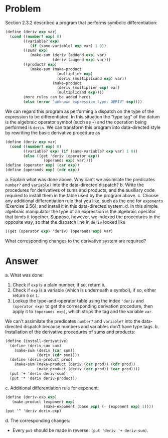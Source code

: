 # Problem

Section 2.3.2 described a program that performs symbolic differentiation:
```scheme
(define (deriv exp var)
  (cond ((number? exp) 0)
        ((variable? exp)
           (if (same-variable? exp var) 1 0))
        ((sum? exp)
           (make-sum (deriv (addend exp) var)
                     (deriv (augend exp) var)))
        ((product? exp)
           (make-sum (make-product
                       (multiplier exp)
                       (deriv (multiplicand exp) var))
                     (make-product
                       (deriv (multiplier exp) var)
                       (multiplicand exp))))
        ⟨more rules can be added here⟩
        (else (error "unknown expression type: DERIV" exp))))
```
We can regard this program as performing a dispatch on the type of the expression to be differentiated. In this situation the “type tag” of the datum is the algebraic operator symbol (such as `+`) and the operation being performed is `deriv`. We can transform this program into data-directed style by rewriting the basic derivative procedure as
```scheme
(define (deriv exp var)
  (cond ((number? exp) 0)
        ((variable? exp) (if (same-variable? exp var) 1 0))
        (else ((get 'deriv (operator exp))
                 (operands exp) var))))
(define (operator exp) (car exp))
(define (operands exp) (cdr exp))
```
a. Explain what was done above. Why can’t we assimilate the predicates `number?` and `variable?` into the data-directed dispatch?
b. Write the procedures for derivatives of sums and products, and the auxiliary code required to install them in the table used by the program above.
c. Choose any additional differentiation rule that you like, such as the one for `exponents` (Exercise 2.56), and install it in this data-directed system.
d. In this simple algebraic manipulator the type of an expression is the algebraic operator that binds it together. Suppose, however, we indexed the procedures
in the opposite way, so that the dispatch line in `deriv` looked like
```scheme
((get (operator exp) 'deriv) (operands exp) var)
```
What corresponding changes to the derivative system are required?

# Answer

a. What was done:
   1. Check if `exp` is a plain number, if so, return `0`.
   2. Check if `exp` is a variable (which is underneath a symbol), if so, either return `0` or `1`.
   3. Lookup the type-and-operator table using the index `'deriv` and `(operator exp)` to get the corresponding derivation procedure, then apply it to `(operands exp)`, which strips the tag and the variable `var`.

   We can't assimilate the predicates `number?` and `variable?` into the data-directed dispatch because numbers and variables don't have type tags.
b. Installation of the derivative procedures of sums and products:
   ```scheme
   (define (install-derivative)
     (define (deriv-sum sum)
       (make-sum (deriv (car sum))
                 (deriv (cdr sum))))
     (define (deriv-product prod)
       (make-sum (make-product (deriv (car prod)) (cdr prod))
                 (make-product (deriv (cdr prod)) (car prod))))
     (put '+ 'deriv deriv-sum)
     (put '* 'deriv deriv-product))
   ```
c. Additional differentiation rule for exponent:
   ```scheme
   (define (deriv-exp exp)
      (make-product (exponent exp)
                    (make-exponent (base exp) (- (exponent exp) 1))))
   (put '^ 'deriv deriv-exp)
   ```
d. The corresponding changes:
   - Every `put` should be made in reverse: `(put 'deriv '+ deriv-sum)`.
